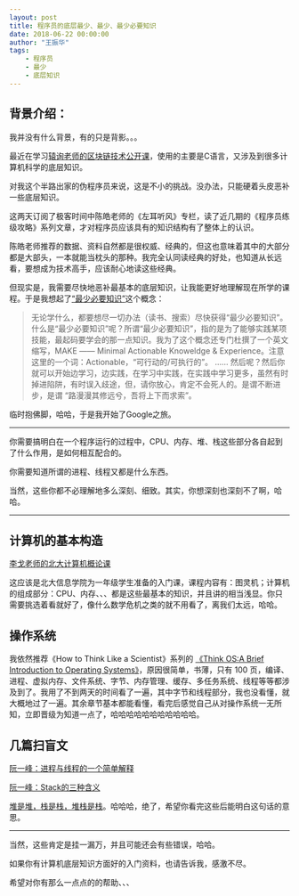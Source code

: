 ```yaml
---
layout: post
title: 程序员的底层最少、最少、最少必要知识
date: 2018-06-22 00:00:00
author: "王振华"
tags:
    - 程序员
    - 最少
    - 底层知识
---
```




## 背景介绍：

我并没有什么背景，有的只是背影。。。

最近在学习[辕询老师的区块链技术公开课](http://www.itdks.com/eventlist/detail/2156)，使用的主要是C语言，又涉及到很多计算机科学的底层知识。

对我这个半路出家的伪程序员来说，这是不小的挑战。没办法，只能硬着头皮恶补一些底层知识。

这两天订阅了极客时间中陈皓老师的《左耳听风》专栏，读了近几期的《程序员练级攻略》系列文章，才对程序员应该具有的知识结构有了整体上的认识。

陈皓老师推荐的数据、资料自然都是很权威、经典的，但这也意味着其中的大部分都是大部头，一本就能当枕头的那种。我完全认同读经典的好处，也知道从长远看，要想成为技术高手，应该耐心地读这些经典。

但现实是，我需要尽快地恶补最基本的底层知识，让我能更好地理解现在所学的课程。于是我想起了[“最少必要知识”](http://lixiaolai.com/2016/06/12/makecs-preface/)这个概念：
>无论学什么，都要想尽一切办法（读书、搜索）尽快获得“最少必要知识”。什么是“最少必要知识”呢？所谓“最少必要知识”，指的是为了能够实践某项技能，最起码要学会的那一点知识。我为了这个概念还专门杜撰了一个英文缩写，MAKE —— Minimal Actionable Knoweldge & Experience。注意这里的一个词：Actionable，“可行动的/可执行的”。
>…… 然后呢？然后你就可以开始边学习，边实践，在学习中实践，在实践中学习更多，虽然有时掉进陷阱，有时误入歧途，但，请你放心，肯定不会死人的。是谓不断进步，是谓 “路漫漫其修远兮，吾将上下而求索”。


临时抱佛脚，哈哈，于是我开始了Google之旅。


---

你需要搞明白在一个程序运行的过程中，CPU、内存、堆、栈这些部分各自起到了什么作用，是如何相互配合的。

你需要知道所谓的进程、线程又都是什么东西。

当然，这些你都不必理解地多么深刻、细致。其实，你想深刻也深刻不了啊，哈哈。


---


## 计算机的基本构造

[李戈老师的北大计算机概论课](https://www.bilibili.com/video/av11776991)

这应该是北大信息学院为一年级学生准备的入门课，课程内容有：图灵机；计算机的组成部分：CPU、内存、、、都是这些最基本的知识，并且讲的相当浅显。你只需要挑选着看就好了，像什么数学危机之类的就不用看了，离我们太远，哈哈。


## 操作系统

我依然推荐《How to Think Like a Scientist》系列的 [《Think OS:A Brief Introduction to Operating Systems》](http://greenteapress.com/thinkos/)，原因很简单，书薄，只有 100 页，编译、进程、虚拟内存、文件系统、字节、内存管理、缓存、多任务系统、线程等等都涉及到了。我用了不到两天的时间看了一遍，其中字节和线程部分，我也没看懂，就大概地过了一遍。其余章节基本都能看懂，看完后感觉自己从对操作系统一无所知，立即晋级为知道一点了，哈哈哈哈哈哈哈哈哈哈哈。


## 几篇扫盲文


[阮一峰：进程与线程的一个简单解释](http://www.ruanyifeng.com/blog/2013/04/processes_and_threads.html)

[阮一峰：Stack的三种含义](http://www.ruanyifeng.com/blog/2013/11/stack.html)

[堆是堆，栈是栈，堆栈是栈](将stack翻译成"堆栈"实在是误人子弟)。哈哈哈，绝了，希望你看完这些后能明白这句话的意思。


---


当然，这些肯定是挂一漏万，并且可能还会有些错误，哈哈。

如果你有计算机底层知识方面好的入门资料，也请告诉我，感激不尽。

希望对你有那么一点点的的帮助、、、
